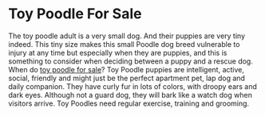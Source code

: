 # Toy Poodle For Sale
The toy poodle adult is a very small dog. And their puppies are very tiny indeed. This tiny size makes this small Poodle dog breed vulnerable to injury at any time but especially when they are puppies, and this is something to consider when deciding between a puppy and a rescue dog. When do [toy poodle for sale](https://cutetoypoodlesonline.com/)?
Toy Poodle puppies are intelligent, active, social, friendly and might just be the perfect apartment pet, lap dog and daily companion. They have curly fur in lots of colors, with droopy ears and dark eyes. Although not a guard dog, they will bark like a watch dog when visitors arrive. Toy Poodles need regular exercise, training and grooming.
